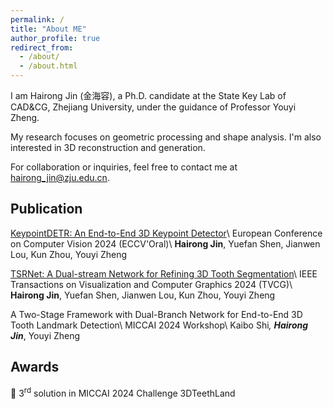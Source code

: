 ```yaml
---
permalink: /
title: "About ME"
author_profile: true
redirect_from: 
  - /about/
  - /about.html
---
```


I am Hairong Jin (金海容), a Ph.D. candidate at the State Key Lab of CAD&CG, Zhejiang University, under the guidance of Professor Youyi Zheng.

My research focuses on geometric processing and shape analysis. I'm also interested in 3D reconstruction and generation.

For collaboration or inquiries, feel free to contact me at hairong_jin@zju.edu.cn.

Publication
------
[KeypointDETR: An End-to-End 3D Keypoint Detector](https://link.springer.com/chapter/10.1007/978-3-031-72904-1_22)\\
European Conference on Computer Vision 2024 (ECCV'Oral)\\
**Hairong Jin**, Yuefan Shen, Jianwen Lou, Kun Zhou, Youyi Zheng

[TSRNet: A Dual-stream Network for Refining 3D Tooth Segmentation](https://ieeexplore.ieee.org/abstract/document/10562232)\\
IEEE Transactions on Visualization and Computer Graphics 2024 (TVCG)\\
**Hairong Jin**, Yuefan Shen, Jianwen Lou, Kun Zhou, Youyi Zheng

A Two-Stage Framework with Dual-Branch Network for End-to-End 3D Tooth Landmark Detection\\
MICCAI 2024 Workshop\\
Kaibo Shi<sup>*</sup>, **Hairong Jin**<sup>*</sup>, Youyi Zheng

Awards
------
🥉 3<sup>rd</sup> solution in MICCAI 2024 Challenge 3DTeethLand

